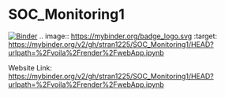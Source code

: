 # SOC_Monitoring1

[![Binder](https://mybinder.org/badge_logo.svg)](https://mybinder.org/v2/gh/stran1225/SOC_Monitoring1/HEAD?urlpath=%2Fvoila%2Frender%2FwebApp.ipynb)
.. image:: https://mybinder.org/badge_logo.svg
 :target: https://mybinder.org/v2/gh/stran1225/SOC_Monitoring1/HEAD?urlpath=%2Fvoila%2Frender%2FwebApp.ipynb

 Website Link: https://mybinder.org/v2/gh/stran1225/SOC_Monitoring1/HEAD?urlpath=%2Fvoila%2Frender%2FwebApp.ipynb
